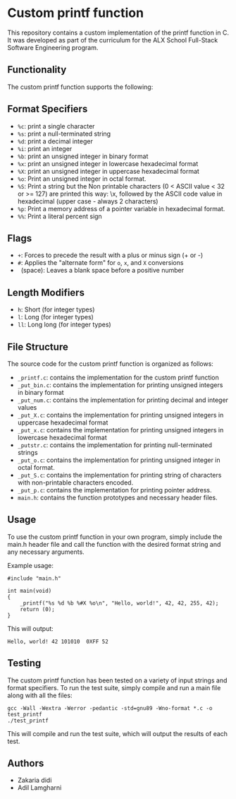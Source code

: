 # Custom printf function

This repository contains a custom implementation of the printf function in C. It was developed as part of the curriculum for the ALX School Full-Stack Software Engineering program.

## Functionality

The custom printf function supports the following:

## Format Specifiers

- `%c`: print a single character
- `%s`: print a null-terminated string
- `%d`: print a decimal integer
- `%i`: print an integer
- `%b`: print an unsigned integer in binary format
- `%x`: print an unsigned integer in lowercase hexadecimal format
- `%X`: print an unsigned integer in uppercase hexadecimal format
- `%o`: Print an unsigned integer in octal format.
- `%S`: Print a string but the Non printable characters (0 < ASCII value < 32 or >= 127) are printed this way: \x, followed by the ASCII code value in hexadecimal (upper case - always 2 characters)
- `%p`: Print a memory address of a pointer variable in hexadecimal format.
- `%%`: Print a literal percent sign

## Flags

- `+`: Forces to precede the result with a plus or minus sign (+ or -)
- `#`: Applies the "alternate form" for `o`, `x`, and `X` conversions
- ` `(space): Leaves a blank space before a positive number

## Length Modifiers

- `h`: Short (for integer types)
- `l`: Long (for integer types)
- `ll`: Long long (for integer types)

## File Structure

The source code for the custom printf function is organized as follows:

- `_printf.c`: contains the implementation for the custom printf function
- `_put_bin.c`: contains the implementation for printing unsigned integers in binary format
- `_put_num.c`: contains the implementation for printing decimal and integer values
- `_put_X.c`: contains the implementation for printing unsigned integers in uppercase hexadecimal format
- `_put_x.c`: contains the implementation for printing unsigned integers in lowercase hexadecimal format
- `_putstr.c`: contains the implementation for printing null-terminated strings
- `_put_o.c`: contains the implementation for printing unsigned integer in octal format.
- `_put_S.c`: contains the implementation for printing string of characters with non-printable characters encoded.
- `_put_p.c`: contains the implementation for printing pointer address.
- `main.h`: contains the function prototypes and necessary header files.

## Usage

To use the custom printf function in your own program, simply include the main.h header file and call the function with the desired format string and any necessary arguments.

Example usage:
```
#include "main.h"

int main(void)
{
    _printf("%s %d %b %#X %o\n", "Hello, world!", 42, 42, 255, 42);
    return (0);
}
```

This will output:
```
Hello, world! 42 101010  0XFF 52
```

## Testing

The custom printf function has been tested on a variety of input strings and format specifiers. To run the test suite, simply compile and run a main file along with all the files:
```
gcc -Wall -Wextra -Werror -pedantic -std=gnu89 -Wno-format *.c -o test_printf
./test_printf
```
This will compile and run the test suite, which will output the results of each test.

## Authors

- Zakaria didi
- Adil Lamgharni

